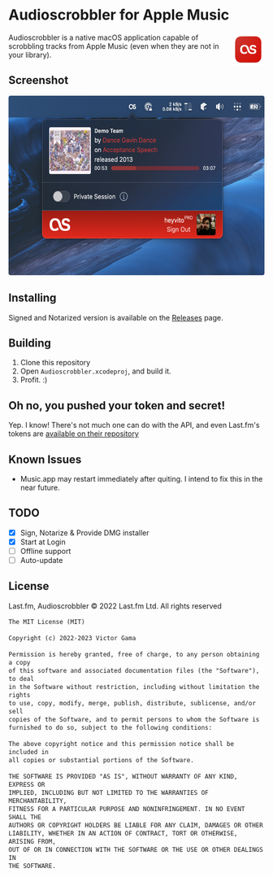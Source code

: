 # Audioscrobbler for Apple Music

<img src="imgs/icon.png" height="64" align="right">

Audioscrobbler is a native macOS application capable of scrobbling tracks from Apple Music (even when
they are not in your library).

## Screenshot

<img src="imgs/as-screenshot.png" height="353" />

## Installing

Signed and Notarized version is available on the [Releases](https://github.com/heyvito/audioscrobbler/releases) page.

## Building

1. Clone this repository
2. Open `Audioscrobbler.xcodeproj`, and build it.
3. Profit. :)

## Oh no, you pushed your token and secret!

Yep. I know! There's not much one can do with the API, and even Last.fm's tokens are [available
on their repository](https://github.com/lastfm/lastfm-desktop/blob/9ae84cf4ab204a92e6953abe14026df70c140519/lib/unicorn/UnicornCoreApplication.cpp#L58)

## Known Issues

- Music.app may restart immediately after quiting. I intend to fix this in the near future.

## TODO

- [x] Sign, Notarize & Provide DMG installer
- [x] Start at Login
- [ ] Offline support
- [ ] Auto-update

## License

Last.fm, Audioscrobbler © 2022 Last.fm Ltd. All rights reserved

```
The MIT License (MIT)

Copyright (c) 2022-2023 Victor Gama

Permission is hereby granted, free of charge, to any person obtaining a copy
of this software and associated documentation files (the "Software"), to deal
in the Software without restriction, including without limitation the rights
to use, copy, modify, merge, publish, distribute, sublicense, and/or sell
copies of the Software, and to permit persons to whom the Software is
furnished to do so, subject to the following conditions:

The above copyright notice and this permission notice shall be included in
all copies or substantial portions of the Software.

THE SOFTWARE IS PROVIDED "AS IS", WITHOUT WARRANTY OF ANY KIND, EXPRESS OR
IMPLIED, INCLUDING BUT NOT LIMITED TO THE WARRANTIES OF MERCHANTABILITY,
FITNESS FOR A PARTICULAR PURPOSE AND NONINFRINGEMENT. IN NO EVENT SHALL THE
AUTHORS OR COPYRIGHT HOLDERS BE LIABLE FOR ANY CLAIM, DAMAGES OR OTHER
LIABILITY, WHETHER IN AN ACTION OF CONTRACT, TORT OR OTHERWISE, ARISING FROM,
OUT OF OR IN CONNECTION WITH THE SOFTWARE OR THE USE OR OTHER DEALINGS IN
THE SOFTWARE.
```
